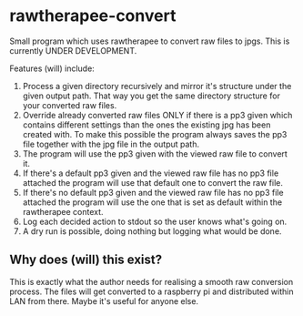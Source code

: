 # rawtherapee-convert
Small program which uses rawtherapee to convert raw files to jpgs. This is currently UNDER DEVELOPMENT.

Features (will) include:

1. Process a given directory recursively and mirror it's structure under the given output path. That way you
   get the same directory structure for your converted raw files.
2. Override already converted raw files ONLY if there is a pp3 given which contains different settings than
   the ones the existing jpg has been created with. To make this possible the program always saves the pp3
   file together with the jpg file in the output path.
3. The program will use the pp3 given with the viewed raw file to convert it.
4. If there's a default pp3 given and the viewed raw file has no pp3 file attached the program will use that
   default one to convert the raw file.
5. If there's no default pp3 given and the viewed raw file has no pp3 file attached the program will use the one
   that is set as default within the rawtherapee context.
6. Log each decided action to stdout so the user knows what's going on.
7. A dry run is possible, doing nothing but logging what would be done.

## Why does (will) this exist?
This is exactly what the author needs for realising a smooth raw conversion process. The files will get
converted to a raspberry pi and distributed within LAN from there. Maybe it's useful for anyone else.
